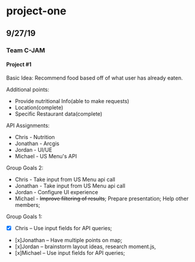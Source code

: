 # project-one
## 9/27/19
### Team C-JAM
#### Project #1


Basic Idea: Recommend food based off of what user has already eaten.

Additional points: 
 -  Provide nutritional Info(able to make requests)
 -  Location(complete)
 -  Specific Restaurant data(complete)

API Assignments:

-  Chris - Nutrition
- Jonathan - Arcgis
- Jordan - UI/UE
- Michael - US Menu's API

Group Goals 2:

- Chris - Take input from US Menu api call 
- Jonathan - Take input from US Menu api call
- Jordan - Configure UI experience 
- Michael - ~~Improve filtering of results~~; Prepare presentation; Help other members;


Group Goals 1:

- [x] Chris – Use input fields for API queries;
- [x]Jonathan – Have multiple points on map;
- [x]Jordan – brainstorm layout ideas, research moment.js, 
- [x]Michael – Use input fields for API queries;




